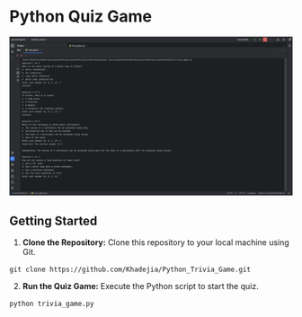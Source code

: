 # Python Quiz Game

![Quiz Image](Image.png) 


## Getting Started

1. **Clone the Repository:** Clone this repository to your local machine using Git.

  ```
  git clone https://github.com/Khadejia/Python_Trivia_Game.git

  ```
2. **Run the Quiz Game:** Execute the Python script to start the quiz.

  ```
  python trivia_game.py

  ```
